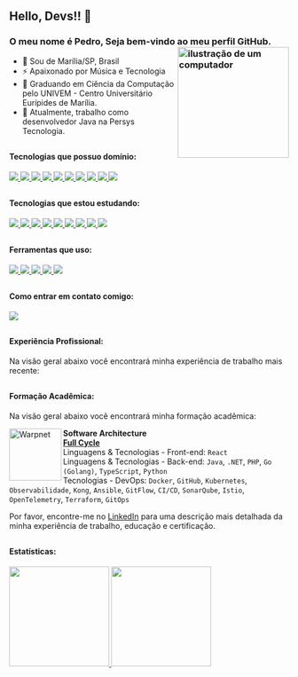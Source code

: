 <link rel="stylesheet" href="https://cdn.jsdelivr.net/gh/devicons/devicon@v2.15.1/devicon.min.css">

## Hello, Devs!! 👋
### O meu nome é Pedro, Seja bem-vindo ao meu perfil GitHub. <img src="https://raw.githubusercontent.com/MicaelliMedeiros/micaellimedeiros/master/image/computer-illustration.png" alt="ilustração de um computador" min-width="200px" max-width="200px" width="200px" align="right">

- 🔰  Sou de Marília/SP, Brasil
- ⚡ Apaixonado por Música e Tecnologia
- 🧠 Graduando em Ciência da Computação pelo UNIVEM - Centro Universitário Eurípides de Marília.
- 🏦 Atualmente, trabalho como desenvolvedor Java na Persys Tecnologia.

##

#### Tecnologias que possuo domínio:
<div>
  <a href="https://www.mysql.com/" >
    <img src="https://skillicons.dev/icons?i=mysql"/>
  </a>
  <a href="https://dev.java/" >
    <img src="https://skillicons.dev/icons?i=python"/>
  </a>
  
  <a href="https://dev.java/" >
    <img src="https://skillicons.dev/icons?i=java"/>
  </a>
  
  <a href="https://go.dev/" >
    <img src="https://skillicons.dev/icons?i=go"/>
  </a>
  
  <a href="https://flask.palletsprojects.com/en/3.0.x/" >
    <img src="https://skillicons.dev/icons?i=flask"/>
  </a>
  
  <a href="https://www.djangoproject.com/" >
    <img src="https://skillicons.dev/icons?i=django"/>
  </a>

  
  <a href="https://azure.microsoft.com/pt-br/products/devops/" >
    <img src="https://skillicons.dev/icons?i=azure"/>
  </a>
  
  <a href="https://www.linux.org/" >
    <img src="https://skillicons.dev/icons?i=linux"/>
  </a>
  
  <a href="https://www.docker.com/" >
    <img src="https://skillicons.dev/icons?i=docker"/>
  </a>
  
  <a href="https://git-scm.com/" >
    <img src="https://skillicons.dev/icons?i=git"/>
  </a>

  

##

#### Tecnologias que estou estudando:
<div>
  <a href="https://www.postgresql.org/" >
    <img src="https://skillicons.dev/icons?i=postgres"/>
  </a>
 
  <a href="https://www.gnu.org/software/gnu-c-manual/gnu-c-manual.html" >
    <img src="https://skillicons.dev/icons?i=c"/>
  </a>
  
  <a href="https://www.php.net/" >
    <img src="https://skillicons.dev/icons?i=php"/>
  </a>
  
  <a href="https://www.php.net/" >
    <img src="https://skillicons.dev/icons?i=laravel"/>
  </a>

  <a href="https://www.php.net/" >
    <img src="https://skillicons.dev/icons?i=dart"/>
  </a>

  <a href="https://www.php.net/" >
    <img src="https://skillicons.dev/icons?i=flutter"/>
  </a>
  
  <a href="https://aws.amazon.com/pt/free/?gclid=CjwKCAiAu9yqBhBmEiwAHTx5p9UfN-GDFcotgZuLXhbM2Nphgjzf4DD_cf44mloSF-q7ryiGCOui0hoCk68QAvD_BwE&trk=2ee11bb2-bc40-4546-9852-2c4ad8e8f646&sc_channel=ps&ef_id=CjwKCAiAu9yqBhBmEiwAHTx5p9UfN-GDFcotgZuLXhbM2Nphgjzf4DD_cf44mloSF-q7ryiGCOui0hoCk68QAvD_BwE:G:s&s_kwcid=AL!4422!3!561843094929!e!!g!!aws!15278604629!130587771740&all-free-tier.sort-by=item.additionalFields.SortRank&all-free-tier.sort-order=asc&awsf.Free%20Tier%20Types=*all&awsf.Free%20Tier%20Categories=*all" >
    <img src="https://skillicons.dev/icons?i=aws"/>
  </a>
 
  <a href="https://www.ansible.com/" >
    <img src="https://skillicons.dev/icons?i=ansible"/>
  </a>

  <a href="https://kafka.apache.org/" >
    <img src="https://skillicons.dev/icons?i=kafka"/>
  </a>
  
  
##

#### Ferramentas que uso:
<div>
  <a href="https://www.vim.org/" >
    <img src="https://skillicons.dev/icons?i=vim"/>
  </a>
  
  <a href="https://code.visualstudio.com/" >
    <img src="https://skillicons.dev/icons?i=vscode"/>
  </a>
  
  <a href="https://developer.android.com/studio" >
    <img src="https://skillicons.dev/icons?i=androidstudio"/>
  </a>
  
  <a href="https://www.postman.com/" >
    <img src="https://skillicons.dev/icons?i=postman"/>
  </a>
  
  <a href="https://www.gnu.org/savannah-checkouts/gnu/bash/manual/bash.html" >
    <img src="https://skillicons.dev/icons?i=bash"/>
  </a>

  
  

##

#### Como entrar em contato comigo:
<div>
<a href="https://www.linkedin.com/in/pedro-sandrini/" target="_blank"><img src="https://img.shields.io/badge/-LinkedIn-%230077B5?style=for-the-badge&logo=linkedin&logoColor=white" target="_blank"></a>       
<!-- <a href ="mailto:sandrini.pedro@outlook.com"><img src="https://img.shields.io/badge/mail-FFFFFF?style=for-the-badge&logo=outlook" target="_blank"></a> -->
</div>

##

#### Experiência Profissional:

Na visão geral abaixo você encontrará minha experiência de trabalho mais recente:



##

#### Formação Acadêmica:

Na visão geral abaixo você encontrará minha formação acadêmica:

[<img align="left" height="94px" width="94px" alt="Warpnet" src="https://fullcycle.com.br/wp-content/themes/fullcycle/assets/images/fullcycle-logo.svg"/>](https://curso.fullcycle.com.br/curso-fullcycle/)

**Software Architecture** \
[**Full Cycle**](https://curso.fullcycle.com.br/curso-fullcycle/) \
Linguagens & Tecnologias - Front-end: `React`
<br/>Linguagens & Tecnologias - Back-end: `Java`, `.NET`, `PHP`, `Go (Golang)`, `TypeScript`, `Python`
<br/>Tecnologias - DevOps: `Docker`, `GitHub`, `Kubernetes`, `Observabilidade`, `Kong`, `Ansible`, `GitFlow`, `CI/CD`, `SonarQube`, `Istio`, `OpenTelemetry`, `Terraform`, `GitOps`

Por favor, encontre-me no [LinkedIn](https://www.linkedin.com/in/pedro-sandrini/) para uma descrição mais detalhada da minha experiência de trabalho, educação e certificação.

##

#### Estatísticas:
<div>
<a href="https://github.com/pedrosandrini">
<img loading="lazy" height="180em" src="https://github-readme-stats.vercel.app/api/top-langs/?username=pedrosandrini&layout=compact&langs_count=7&theme=radical"/>
<img loading="lazy" height="180em" src="https://github-readme-stats.vercel.app/api/?username=pedrosandrini&show_icons=true&include_all_commits=true&theme=radical"/>
</a>
</div>
